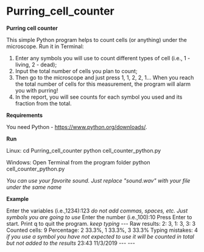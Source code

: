 # Purring_cell_counter
**Purring cell counter**

This simple Python program helps to count cells (or anything) under the microscope.
Run it in Terminal:
1) Enter any symbols you will use to count different types of cell (i.e., 1 - living, 2 - dead);
2) Input the total number of cells you plan to count;
3) Then go to the microscope and just press 1, 1, 2, 2, 1... When you reach the total number of cells for this measurement, the program will alarm you with purring! 
4) In the report, you will see counts for each symbol you used and its fraction from the total.


**Requirements**

You need Python - https://www.python.org/downloads/.


**Run**

Linux:
cd Purring\_cell_counter
python cell\_counter_python.py


Windows:
Open Terminal from the program folder
python cell\_counter_python.py

_You can use your favorite sound. Just replace "sound.wav" with your file under the same name_


**Example**

Enter the variables (i.e.,1234):123 _do not add commas, spaces, etc. Just symbols you are going to use_
Enter the number (i.e.,100):10
Press Enter to start. Print q to quit the program.
_keep typing_
\---
Raw results: 2: 3, 1: 3, 3: 3
Counted cells: 9
Percentage: 2 33.3%, 1 33.3%, 3 33.3%
Typing mistakes: 4 _if you use a symbol you have not expected to use it will be counted in total but not added to the results_
23:43 11/3/2019
\---
\---
